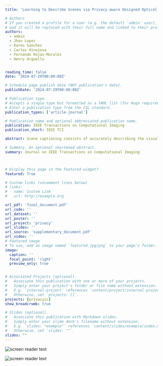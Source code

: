 ```yaml
---
title: 'Learning to Describe Scenes via Privacy-aware Designed Optical Lens'

# Authors
# If you created a profile for a user (e.g. the default `admin` user), write the username (folder name) here
# and it will be replaced with their full name and linked to their profile.
authors:
  - admin
  - Jhon Lopez
  - Karen Sanchez
  - Carlos Hinojosa
  - Fernando Rojas-Morales
  - Henry Arguello


reading_time: false
date: '2024-07-29T00:00:00Z'

# Schedule page publish date (NOT publication's date).
publishDate: '2024-07-29T00:00:00Z'

# Publication type.
# Accepts a single type but formatted as a YAML list (for Hugo requirements).
# Enter a publication type from the CSL standard.
publication_types: ['article-journal']

# Publication name and optional abbreviated publication name.
publication: IEEE Transactions on Computational Imaging
publication_short: IEEE TCI

abstract: Scene captioning consists of accurately describing the visual information using text, leveraging the capabilities of computer vision and natural language processing. However, current image captioning methods are trained on high-resolution images that may contain private information about individuals within the scene, such as facial attributes or sensitive data. This raises concerns about whether machines require high-resolution images and how we can protect the private information of the users. In this work, we aim to protect privacy in the scene captioning task by addressing the issue directly from the optics before image acquisition. Specifically, motivated by the emerging trend of integrating optics design with algorithms, we introduce a learned refractive lens into the camera to ensure privacy. Our optimized lens obscures sensitive visual attributes, such as faces, ethnicity, gender, and more, in the acquired image while extracting relevant features, enabling descriptions even from highly distorted images. By optimizing the refractive lens and a deep network architecture for image captioning end-to-end, we achieve description generation directly from our distorted images. We validate our approach with extensive simulations and hardware experiments. Our results show that we achieve a better trade-off between privacy and utility when compared to conventional non-privacy-preserving methods on the COCO dataset. For instance, our approach successfully conceals private information within the scene while achieving a BLEU-4 score of 27.0 on the COCO test set.

# Summary. An optional shortened abstract.
summary: Journal on IEEE Transactions on Computational Imaging



# Display this page in the Featured widget?
featured: True

# Custom links (uncomment lines below)
# links:
# - name: Custom Link
#   url: http://example.org

url_pdf: 'final_document.pdf'
url_code: ''
url_dataset: ''
url_poster: ''
url_project: 'privacy'
url_slides: ''
url_source: 'supplementary_document.pdf'
url_video: ''
# Featured image
# To use, add an image named `featured.jpg/png` to your page's folder.
image:
  caption: ''
  focal_point: 'right'
  preview_only: true


# Associated Projects (optional).
#   Associate this publication with one or more of your projects.
#   Simply enter your project's folder or file name without extension.
#   E.g. `internal-project` references `content/project/internal-project/index.md`.
#   Otherwise, set `projects: []`.
projects: [privacyic]
show_breadcrumb: true

# Slides (optional).
#   Associate this publication with Markdown slides.
#   Simply enter your slide deck's filename without extension.
#   E.g. `slides: "example"` references `content/slides/example/index.md`.
#   Otherwise, set `slides: ""`.
slides: ""
---
```

![screen reader text](/tci-privacy/method.png "Proposed end-to-end model (2PSC). The optical encoder incorporates a camera with a refractive lens, which is parametrized by a linear combination of Zernike Polynomials. The decoder is formed of convolutional feature extraction and a Long Short Term Memory Network with attention, which produces a caption from the private image.")

![screen reader text](/tci-privacy/lab.jpg "(Top) Experimental hardware setup for our proposed privacy-preserving image captioning approach. (Bottom) PSFs and qualitative results on an image example acquired with a conventional camera (left), our proof-of-concept camera (middle), and simulated camera (right).")
